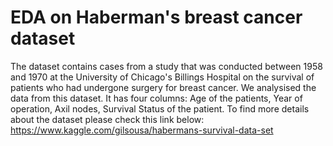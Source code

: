 # EDA on Haberman's breast cancer dataset
The dataset contains cases from a study that was conducted between 1958 and 1970 at the University of Chicago's Billings Hospital on the survival of patients who had undergone surgery for breast cancer.
We analysised the data from this dataset.
It has four columns: Age of the patients, Year of operation, Axil nodes, Survival Status of the patient.
To find more details about the dataset please check this link below:
https://www.kaggle.com/gilsousa/habermans-survival-data-set
